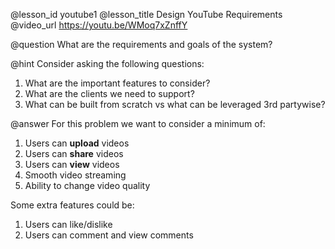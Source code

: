 @lesson_id
youtube1
@lesson_title
Design YouTube Requirements
@video_url
https://youtu.be/WMoq7xZnffY

@question
What are the requirements and goals of the system?

@hint
Consider asking the following questions:
1. What are the important features to consider?
2. What are the clients we need to support?
3. What can be built from scratch vs what can be leveraged 3rd partywise?

@answer
For this problem we want to consider a minimum of:
1. Users can **upload** videos
2. Users can **share** videos
3. Users can **view** videos
4. Smooth video streaming
5. Ability to change video quality

Some extra features could be:
1. Users can like/dislike
2. Users can comment and view comments 



